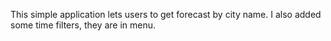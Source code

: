 This simple application lets users to get forecast by city name.
I also added some time filters, they are in menu.
